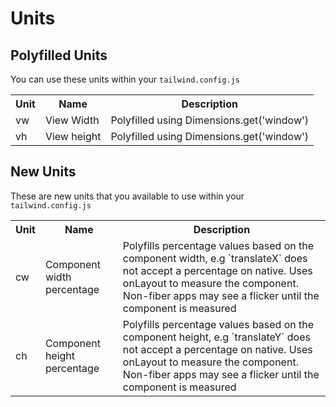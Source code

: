 # Units

## Polyfilled Units

You can use these units within your `tailwind.config.js`

<table>
  <tbody style={{ display: "table", width: "100%" }}>
    <tr>
      <th>Unit</th>
      <th>Name</th>
      <th>Description</th>
    </tr>
    <tr>
      <td>vw</td>
      <td>View Width</td>
      <td>Polyfilled using Dimensions.get('window')</td>
    </tr>
    <tr>
      <td>vh</td>
      <td>View height</td>
      <td>Polyfilled using Dimensions.get('window')</td>
    </tr>
  </tbody>
</table>

## New Units

These are new units that you available to use within your `tailwind.config.js`

<table>
  <tbody style={{ display: "table", width: "100%" }}>
    <tr>
      <th>Unit</th>
      <th>Name</th>
      <th>Description</th>
    </tr>
    <tr>
      <td>cw</td>
      <td>Component width percentage</td>
      <td>Polyfills percentage values based on the component width, e.g `translateX` does not accept a percentage on native. Uses onLayout to measure the component. Non-fiber apps may see a flicker until the component is measured</td>
    </tr>
    <tr>
      <td>ch</td>
      <td>Component height percentage</td>
      <td>Polyfills percentage values based on the component height, e.g `translateY` does not accept a percentage on native. Uses onLayout to measure the component. Non-fiber apps may see a flicker until the component is measured</td>
    </tr>
  </tbody>
</table>
